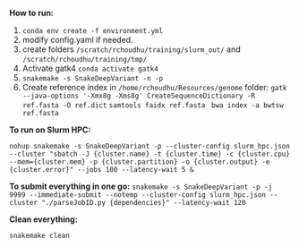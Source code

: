 **How to run:**

1. `conda env create -f environment.yml` 
2. modify config.yaml if needed.
3. create folders `/scratch/rchoudhu/training/slurm_out/` and `/scratch/rchoudhu/training/tmp/` 
4. Activate gatk4 `conda activate gatk4`
5. `snakemake -s SnakeDeepVariant -n -p` 
6. Create reference index in `/home/rchoudhu/Resources/genome` folder:
`gatk --java-options '-Xmx8g -Xms8g' CreateSequenceDictionary -R ref.fasta -O ref.dict`
`samtools faidx ref.fasta`
` bwa index -a bwtsw ref.fasta`

**To run on Slurm HPC:**

`nohup snakemake -s SnakeDeepVariant -p --cluster-config slurm_hpc.json --cluster "sbatch -J {cluster.name} -t {cluster.time} -c {cluster.cpu} --mem={cluster.mem} -p {cluster.partition} -o {cluster.output} -e {cluster.error}" --jobs 100 --latency-wait 5 &`


**To submit everything in one go:**
`snakemake -s SnakeDeepVariant -p -j 9999 --immediate-submit --notemp --cluster-config slurm_hpc.json --cluster "./parseJobID.py {dependencies}" --latency-wait 120`

**Clean everything:**

`snakemake clean`